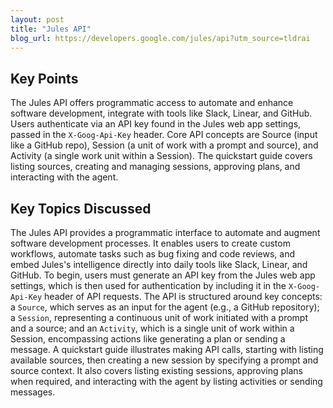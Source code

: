 ```yaml
---
layout: post 
title: "Jules API"
blog_url: https://developers.google.com/jules/api?utm_source=tldrai 
---
```




## Key Points

The Jules API offers programmatic access to automate and enhance software development, integrate with tools like Slack, Linear, and GitHub.
Users authenticate via an API key found in the Jules web app settings, passed in the `X-Goog-Api-Key` header.
Core API concepts are Source (input like a GitHub repo), Session (a unit of work with a prompt and source), and Activity (a single work unit within a Session).
The quickstart guide covers listing sources, creating and managing sessions, approving plans, and interacting with the agent.

## Key Topics Discussed

The Jules API provides a programmatic interface to automate and augment software development processes. It enables users to create custom workflows, automate tasks such as bug fixing and code reviews, and embed Jules's intelligence directly into daily tools like Slack, Linear, and GitHub. To begin, users must generate an API key from the Jules web app settings, which is then used for authentication by including it in the `X-Goog-Api-Key` header of API requests. The API is structured around key concepts: a `Source`, which serves as an input for the agent (e.g., a GitHub repository); a `Session`, representing a continuous unit of work initiated with a prompt and a source; and an `Activity`, which is a single unit of work within a Session, encompassing actions like generating a plan or sending a message. A quickstart guide illustrates making API calls, starting with listing available sources, then creating a new session by specifying a prompt and source context. It also covers listing existing sessions, approving plans when required, and interacting with the agent by listing activities or sending messages.

